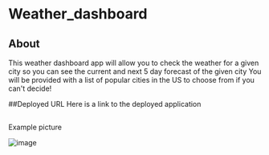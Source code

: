 # Weather_dashboard

## About
This weather dashboard app will allow you to check the weather for a given city so you can see the current and next 5 day forecast of the given city 
You will be provided with a list of popular cities in the US to choose from if you can't decide!

##Deployed URL
Here is a link to the deployed application

##
Example picture

![image](https://user-images.githubusercontent.com/67337458/229986058-7e5cbf63-a22d-4a2f-8fdd-64f52390c8ac.png)
